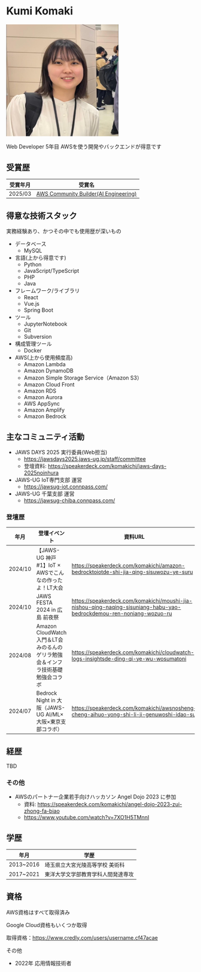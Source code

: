 # Kumi Komaki

<img src="/img/profile.png" alt="プロフィール画像" width="300">

Web Developer 5年目
AWSを使う開発やバックエンドが得意です

## 受賞歴
|受賞年月|受賞名|
|---|---|
|2025/03|[AWS Community Builder(AI Engineering)](https://aws.amazon.com/jp/developer/community/community-builders/)|

## 得意な技術スタック
実務経験あり、かつその中でも使用歴が深いもの
- データベース
  - MySQL
- 言語(上から得意です)
  - Python
  - JavaScript/TypeScript
  - PHP
  - Java
- フレームワーク/ライブラリ
  - React
  - Vue.js
  - Spring Boot
- ツール
  - JupyterNotebook
  - Git
  - Subversion
- 構成管理ツール
  - Docker
- AWS(上から使用頻度高)
  - Amazon Lambda
  - Amazon DynamoDB
  - Amazon Simple Storage Service（Amazon S3）
  - Amazon Cloud Front
  - Amazon RDS
  - Amazon Aurora
  - AWS AppSync
  - Amazon Amplify
  - Amazon Bedrock

## 主なコミュニティ活動
- JAWS DAYS 2025 実行委員(Web担当)
  - https://jawsdays2025.jaws-ug.jp/staff/committee
  - 登壇資料: https://speakerdeck.com/komakichi/jaws-days-2025noinhura 
- JAWS-UG IoT専門支部 運営
  - https://jawsug-iot.connpass.com/
- JAWS-UG 千葉支部 運営
  - https://jawsug-chiba.connpass.com/

### 登壇歴
|年月|登壇イベント|資料URL|
|---|---|---|
|2024/10|【JAWS-UG 神戸 #1】IoT × AWSでこんなの作ったよ！LT大会|https://speakerdeck.com/komakichi/amazon-bedrocktoiotde-shi-jia-qing-sisuwozu-ye-suru|
|2024/10|JAWS FESTA 2024 in 広島 前夜祭|https://speakerdeck.com/komakichi/moushi-jia-nishou-qing-naqing-sisuniang-habu-yao-bedrockdemou-ren-noniang-wozuo-ru|
|2024/08|Amazon CloudWatch入門＆LT会 みのるんのゲリラ勉強会＆インフラ技術基礎勉強会コラボ|https://speakerdeck.com/komakichi/cloudwatch-logs-insightsde-ding-qi-ye-wu-wosumatoni|
|2024/07|Bedrock Night in 大阪（JAWS-UG AI/ML×大阪×東京支部コラボ）|https://speakerdeck.com/komakichi/awsnosheng-cheng-aihuo-yong-shi-li-ji-genuwoshi-idao-su|

## 経歴
TBD

### その他
- AWSのパートナー企業若手向けハッカソン Angel Dojo 2023 に参加
  - 資料: https://speakerdeck.com/komakichi/angel-dojo-2023-zui-zhong-fa-biao
  - https://www.youtube.com/watch?v=7XO1H5TMnnI

## 学歴
|年月|学歴|
|---|---|
|2013~2016|埼玉県立大宮光陵高等学校 美術科|
|2017~2021|東洋大学文学部教育学科人間発達専攻|

## 資格
AWS資格はすべて取得済み

Google Cloud資格もいくつか取得

取得資格：https://www.credly.com/users/username.cf47acae

その他
- 2022年 応用情報技術者
